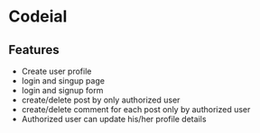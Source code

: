 # Codeial

## Features
* Create user profile
* login and singup page
* login and signup form 
* create/delete post by only authorized user
* create/delete comment for each post only by authorized user
* Authorized user can update his/her profile details 
